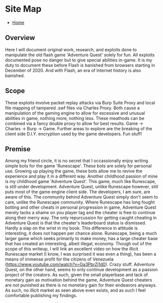 # Site Map

- [Home](http://wesleycoffman.github.io/) 

## Overview

Here I will document original work, research, and exploits done to manipulate the old flash game 'Adventure Quest' solely for fun. All exploits documented pose no danger but to give special abilities in-game. It is my duty to document these before Flash is banished from browsers starting in December of 2020. And with Flash, an era of Internet history is also banished.

## Scope

These exploits involve packet replay attacks via Burp Suite Proxy and local file mapping of tampered .swf files via Charles Proxy. Both cause a manipulation of the gaming engine to allow for excessive and unusual abilities in game, nothing more, nothing less. These meathods can be combined via a fancy double proxy to allow for best results. Game -> Charles -> Burp -> Game. Further areas to explore are the breaking of the client side D.I.Y. encryption used by the game developers. Fun stuff!

## Premise

Among my friend circle, it is no secret that I occassionally enjoy writing simple bots for the game 'Runescape'. These bots are solely for personal use. Growing up playing the game, these bots allow me to revive the experience and play it in a different way. Another childhood passion of mine is my childhood game 'Adventure Quest'. This game, much like Runescape, is still under development. Adventure Quest, unlike Runescape however, still puts most of the game engine client side. The developers, I am sure, are aware of this. The community behind Adventure Quest simply don't seem to care, unlike the Runescape community. Where Runescape has long fought botting and other cheats in personal progression in game, Adventure Quest merely tacks a shame on you player tag and the cheater is free to continue along their merry way. The only repurcussion for getting caught cheating in Adventure Quest is that the cheater's leaderboard status is dismissed. Hardly a slap on the wrist in my book. This difference in attitude is interesting, it does not happen per chance alone. Runescape, being a much larger game which seeks primarily to make money, has a large cheater base that has created an interesting, albeit illegal, economy. Though out of the scope of this writeup, I will link an excellent video on how the illicit Runescape market (I know, I was surprised it was even a thing), has been a means of immense profit for the citizens of Venezuela (https://www.youtube.com/watch?v=Ga3PbrZj1d0). Crazy stuff. Adventure Quest, on the other hand, seems to only continue development as a passion project of the creators. As such, given the small playerbase and lack of monetary gain as motivation behind the game, Adventure Quest cheaters are not punished as there is no monetary gain for their endeavors anyways. As such, no illicit market as seen above even exists, and as such I feel comfortable publishing my findings.
